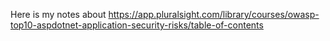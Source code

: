 Here is my notes about https://app.pluralsight.com/library/courses/owasp-top10-aspdotnet-application-security-risks/table-of-contents